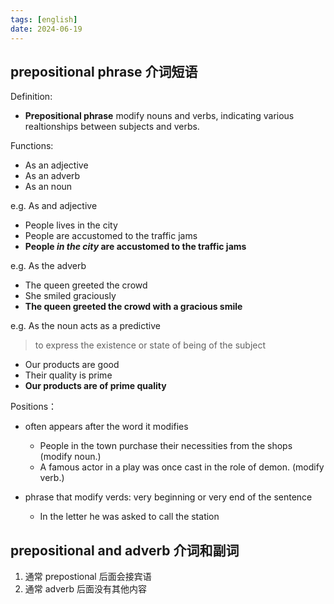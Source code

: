 ```yaml
---
tags: [english]
date: 2024-06-19
---
```


##  prepositional phrase 介词短语

Definition: 

  - **Prepositional phrase** modify nouns and verbs, indicating various realtionships between subjects and verbs.

Functions:

  - As an adjective
  - As an adverb
  - As an noun
 

e.g. As and adjective

  - People lives in the city
  - People are accustomed to the traffic jams
  - **People _in the city_ are accustomed to the traffic jams**


e.g. As the adverb

  - The queen greeted the crowd
  - She smiled graciously
  - **The queen greeted the crowd with a gracious smile**

e.g. As the noun acts as a predictive

> to express the existence or state of being of the subject

  - Our products are good
  - Their quality is prime
  - **Our products are of prime quality**

Positions： 

- often appears after the word it modifies

  - People in the town purchase their necessities from the shops (modify noun.)
  - A famous actor in a play was once cast in the role of demon. (modify verb.)

- phrase that modify verds: very beginning or very end of the sentence

  - In the letter he was asked to call the station

## prepositional and adverb 介词和副词

1. 通常 prepostional 后面会接宾语
2. 通常 adverb 后面没有其他内容
